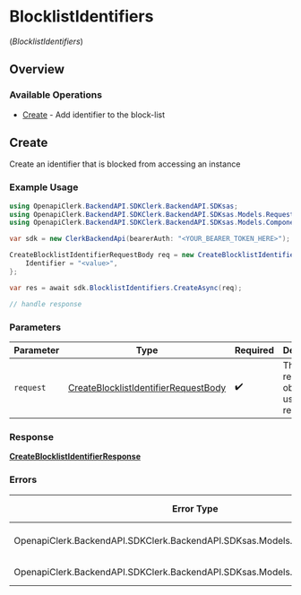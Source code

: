 # BlocklistIdentifiers
(*BlocklistIdentifiers*)

## Overview

### Available Operations

* [Create](#create) - Add identifier to the block-list

## Create

Create an identifier that is blocked from accessing an instance

### Example Usage

```csharp
using OpenapiClerk.BackendAPI.SDKClerk.BackendAPI.SDKsas;
using OpenapiClerk.BackendAPI.SDKClerk.BackendAPI.SDKsas.Models.Requests;
using OpenapiClerk.BackendAPI.SDKClerk.BackendAPI.SDKsas.Models.Components;

var sdk = new ClerkBackendApi(bearerAuth: "<YOUR_BEARER_TOKEN_HERE>");

CreateBlocklistIdentifierRequestBody req = new CreateBlocklistIdentifierRequestBody() {
    Identifier = "<value>",
};

var res = await sdk.BlocklistIdentifiers.CreateAsync(req);

// handle response
```

### Parameters

| Parameter                                                                                             | Type                                                                                                  | Required                                                                                              | Description                                                                                           |
| ----------------------------------------------------------------------------------------------------- | ----------------------------------------------------------------------------------------------------- | ----------------------------------------------------------------------------------------------------- | ----------------------------------------------------------------------------------------------------- |
| `request`                                                                                             | [CreateBlocklistIdentifierRequestBody](../../Models/Requests/CreateBlocklistIdentifierRequestBody.md) | :heavy_check_mark:                                                                                    | The request object to use for the request.                                                            |

### Response

**[CreateBlocklistIdentifierResponse](../../Models/Requests/CreateBlocklistIdentifierResponse.md)**

### Errors

| Error Type                                                                    | Status Code                                                                   | Content Type                                                                  |
| ----------------------------------------------------------------------------- | ----------------------------------------------------------------------------- | ----------------------------------------------------------------------------- |
| OpenapiClerk.BackendAPI.SDKClerk.BackendAPI.SDKsas.Models.Errors.ClerkErrors  | 400, 402, 422                                                                 | application/json                                                              |
| OpenapiClerk.BackendAPI.SDKClerk.BackendAPI.SDKsas.Models.Errors.APIException | 4XX, 5XX                                                                      | \*/\*                                                                         |
